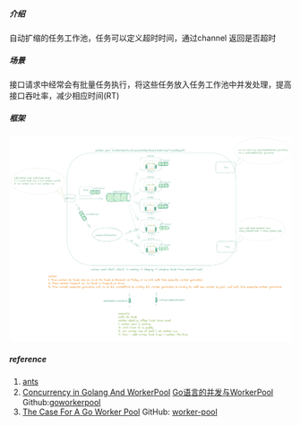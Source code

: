 ##### 介绍

自动扩缩的任务工作池，任务可以定义超时时间，通过channel 返回是否超时



##### 场景

接口请求中经常会有批量任务执行，将这些任务放入任务工作池中并发处理，提高接口吞吐率，减少相应时间(RT)



##### 框架

![workerpool](https://raw.githubusercontent.com/weedge/lib/main/pool/workerpool/workerpool.png)

##### reference

1. [ants](github.com/panjf2000/ants)
2. [Concurrency in Golang And WorkerPool](https://hackernoon.com/concurrency-in-golang-and-workerpool-part-1-e9n31ao) [Go语言的并发与WorkerPool](https://mp.weixin.qq.com/s?__biz=MzI2MDA1MTcxMg==&mid=2648468373&idx=1&sn=dc9c6e56cbd20c79a2593481100c69da) Github:[goworkerpool](https://github.com/Joker666/goworkerpool.git)
3. [The Case For A Go Worker Pool](https://brandur.org/go-worker-pool) GitHub: [worker-pool](https://github.com/vardius/worker-pool)

